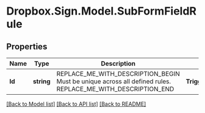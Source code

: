 # Dropbox.Sign.Model.SubFormFieldRule

## Properties

Name | Type | Description | Notes
------------ | ------------- | ------------- | -------------
**Id** | **string** | REPLACE_ME_WITH_DESCRIPTION_BEGIN Must be unique across all defined rules. REPLACE_ME_WITH_DESCRIPTION_END | **TriggerOperator** | **string** | REPLACE_ME_WITH_DESCRIPTION_BEGIN Currently only &#x60;AND&#x60; is supported. Support for &#x60;OR&#x60; is being worked on. REPLACE_ME_WITH_DESCRIPTION_END | [default to "AND"]**Triggers** | [**List&lt;SubFormFieldRuleTrigger&gt;**](SubFormFieldRuleTrigger.md) | REPLACE_ME_WITH_DESCRIPTION_BEGIN An array of trigger definitions, the &quot;if this&quot; part of &quot;**if this**, then that&quot;. Currently only a single trigger per rule is allowed. REPLACE_ME_WITH_DESCRIPTION_END | **Actions** | [**List&lt;SubFormFieldRuleAction&gt;**](SubFormFieldRuleAction.md) | REPLACE_ME_WITH_DESCRIPTION_BEGIN An array of action definitions, the &quot;then that&quot; part of &quot;if this, **then that**&quot;. Any number of actions may be attached to a single rule. REPLACE_ME_WITH_DESCRIPTION_END | 

[[Back to Model list]](../README.md#documentation-for-models) [[Back to API list]](../README.md#documentation-for-api-endpoints) [[Back to README]](../README.md)

